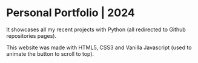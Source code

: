 <h1>Personal Portfolio | 2024</h1>
<p>It showcases all my recent projects with Python (all redirected to Github repositories pages).</p>
<p>This website was made with HTML5, CSS3 and Vanilla Javascript (used to animate the button to scroll to top).</p>
